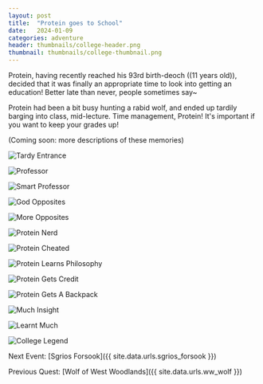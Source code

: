 ```yaml
---
layout: post
title:  "Protein goes to School"
date:   2024-01-09
categories: adventure
header: thumbnails/college-header.png
thumbnail: thumbnails/college-thumbnail.png
---
```


Protein, having recently reached his 93rd birth-deoch ((11 years old)), decided that it was finally an appropriate time to look into getting an education! Better late than never, people sometimes say~

Protein had been a bit busy hunting a rabid wolf, and ended up tardily barging into class, mid-lecture. Time management, Protein! It's important if you want to keep your grades up!

(Coming soon: more descriptions of these memories)

![Tardy Entrance](/assets/img/college/late-to-class.png)

![Professor](/assets/img/college/professor.png)

![Smart Professor](/assets/img/college/smart-professor.png)

![God Opposites](/assets/img/college/god-opposites.png)

![More Opposites](/assets/img/college/more-opposites.png)

![Protein Nerd](/assets/img/college/protein-nerd.png)

![Protein Cheated](/assets/img/college/protein-cheated.png)

![Protein Learns Philosophy](/assets/img/college/learn-philosophy.png)

![Protein Gets Credit](/assets/img/college/get-credit.png)

![Protein Gets A Backpack](/assets/img/college/backpack.png)

![Much Insight](/assets/img/college/13-levels.png)

![Learnt Much](/assets/img/college/learnt-much.png)

![College Legend](/assets/img/college/legend.png)


Next Event: [Sgrios Forsook]({{ site.data.urls.sgrios_forsook }})

Previous Quest: [Wolf of West Woodlands]({{ site.data.urls.ww_wolf }})

